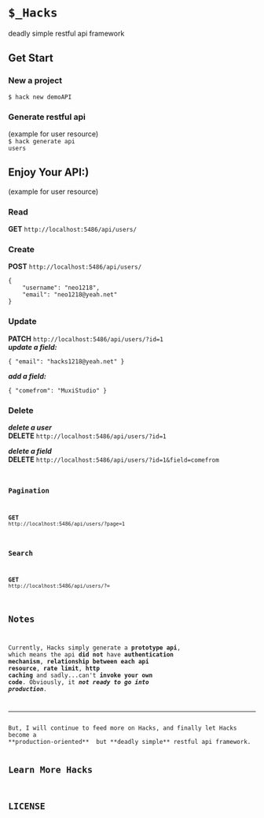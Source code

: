 # ```$_Hacks```

deadly simple restful api framework

## Get Start
### New a project
<code>$ hack new demoAPI</code>

### Generate restful api
(example for user resource) <br/>
<code>$ hack generate api users</code>

## Enjoy Your API:)
(example for user resource) <br/>
### Read
**GET**  <code>http://localhost:5486/api/users/</code>

### Create
**POST** <code>http://localhost:5486/api/users/</code>

    {
        "username": "neo1218",
        "email": "neo1218@yeah.net"
    }


### Update
**PATCH** <code>http://localhost:5486/api/users/?id=1</code> <br/>
***update a field:***

    { "email": "hacks1218@yeah.net" }

***add a field:***

    { "comefrom": "MuxiStudio" }

### Delete
***delete a user*** <br/>
**DELETE** <code>http://localhost:5486/api/users/?id=1</code> <br/>

***delete a field*** <br/>
**DELETE** <code>http://localhost:5486/api/users/?id=1&field=comefrom <br/>

### Pagination
**GET** <code>http://localhost:5486/api/users/?page=1</code>

### Search
**GET** <code>http://localhost:5486/api/users/?<field>=<value></code>

## Notes
Currently, Hacks simply generate a **prototype api**, which means the api **did
not** have **authentication mechanism**, **relationship between each api resource**,
**rate limit**, **http caching** and sadly...can't **invoke your own code**. Obviously,
it ***not ready to go into production***.
<hr/>
But, I will continue to feed more on Hacks, and finally let Hacks become a
**production-oriented**  but **deadly simple** restful api framework.

## Learn More Hacks

## LICENSE
